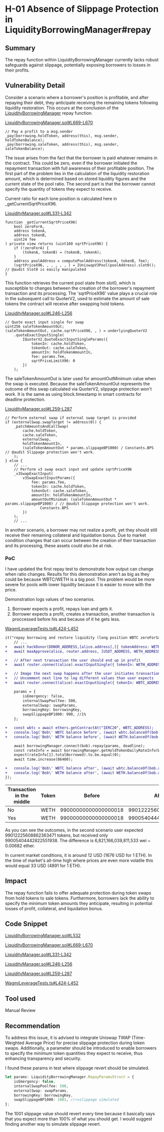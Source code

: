# H-01 Absence of Slippage Protection in LiquidityBorrowingManager#repay

## Summary

The repay function within LiquidityBorrowingManager currently lacks robust safeguards against slippage, potentially exposing borrowers to losses in their profits.

## Vulnerability Detail

Consider a scenario where a borrower's position is profitable, and after repaying their debt, they anticipate receiving the remaining tokens following liquidity restoration. This occurs at the conclusion of the [LiquidityBorrowingManager](https://github.com/sherlock-audit/2023-10-real-wagmi-OndrejJuda/blob/b94b6255f71511664186a2a843031a872da65ca1/wagmi-leverage/contracts/LiquidityBorrowingManager.sol#L532) repay function.

[LiquidityBorrowingManager.sol#L669-L670](https://github.com/sherlock-audit/2023-10-real-wagmi-OndrejJuda/blob/b94b6255f71511664186a2a843031a872da65ca1/wagmi-leverage/contracts/LiquidityBorrowingManager.sol#L669-L670)

```solidity
// Pay a profit to a msg.sender
_pay(borrowing.holdToken, address(this), msg.sender, holdTokenBalance);
_pay(borrowing.saleToken, address(this), msg.sender, saleTokenBalance);
```

The issue arises from the fact that the borrower is paid whatever remains in the contract. This could be zero, even if the borrower initiated the repayment transaction with full awareness of their profitable position. The first part of the problem lies in the calculation of the liquidity restoration amount, which is determined based on stored liquidity figures and the current state of the pool ratio. The second part is that the borrower cannot specify the quantity of tokens they expect to receive.

Current ratio for each lone position is calculated here in _getCurrentSqrtPriceX96.

[LiquidityManager.sol#L331-L342](https://github.com/sherlock-audit/2023-10-real-wagmi-OndrejJuda/blob/b94b6255f71511664186a2a843031a872da65ca1/wagmi-leverage/contracts/abstract/LiquidityManager.sol#L331-L342)

```solidity
function _getCurrentSqrtPriceX96(
    bool zeroForA,
    address tokenA,
    address tokenB,
    uint24 fee
) private view returns (uint160 sqrtPriceX96) {
    if (!zeroForA) {
        (tokenA, tokenB) = (tokenB, tokenA);
    }
    address poolAddress = computePoolAddress(tokenA, tokenB, fee);
    (sqrtPriceX96, , , , , , ) = IUniswapV3Pool(poolAddress).slot0(); // @audit Slot0 is easily manipulated
}
```

This function retrieves the current pool state from slot0, which is susceptible to changes between the creation of the borrower's repayment transaction and its processing. The 'sqrtPriceX96' value plays a crucial role in the subsequent call to QuoterV2, used to estimate the amount of sale tokens the contract will receive after swapping hold tokens.

[LiquidityManager.sol#L246-L256](https://github.com/sherlock-audit/2023-10-real-wagmi-OndrejJuda/blob/b94b6255f71511664186a2a843031a872da65ca1/wagmi-leverage/contracts/abstract/LiquidityManager.sol#L246-L256)

```solidity
// Quote exact input single for swap
uint256 saleTokenAmountOut;
(saleTokenAmountOut, cache.sqrtPriceX96, , ) = underlyingQuoterV2
    .quoteExactInputSingle(
        IQuoterV2.QuoteExactInputSingleParams({
            tokenIn: cache.holdToken,
            tokenOut: cache.saleToken,
            amountIn: holdTokenAmountIn,
            fee: params.fee,
            sqrtPriceLimitX96: 0
        })
    );
```

The saleTokenAmountOut is later used for amountOutMinimum value when the swap is executed. Because the saleTokenAmountOut represents the outcome of this swap calculated via QuoterV2, slippage protection won't work. It is the same as using block.timestamp in smart contracts for deadline protection.

[LiquidityManager.sol#L259-L287](https://github.com/sherlock-audit/2023-10-real-wagmi-OndrejJuda/blob/b94b6255f71511664186a2a843031a872da65ca1/wagmi-leverage/contracts/abstract/LiquidityManager.sol#L259-L287)

```solidity
// Perform external swap if external swap target is provided
if (externalSwap.swapTarget != address(0)) {
    _patchAmountsAndCallSwap(
        cache.holdToken,
        cache.saleToken,
        externalSwap,
        holdTokenAmountIn,
        (saleTokenAmountOut * params.slippageBP1000) / Constants.BPS // @audit Slippage protection won't work.
    );
} else {
    // ...
    // Perform v3 swap exact input and update sqrtPriceX96
    _v3SwapExactInput(
        v3SwapExactInputParams({
            fee: params.fee,
            tokenIn: cache.holdToken,
            tokenOut: cache.saleToken,
            amountIn: holdTokenAmountIn,
            amountOutMinimum: (saleTokenAmountOut * params.slippageBP1000) / // @audit Slippage protection won't work.
                Constants.BPS
        })
    );
    // ...
```

In another scenario, a borrower may not realize a profit, yet they should still receive their remaining collateral and liquidation bonus. Due to market condition changes that can occur between the creation of their transaction and its processing, these assets could also be at risk.

### PoC

I have updated the first repay test to demonstrate how output can change when ratio changes. Results for this demonstration aren't as big as they could be because WBTC/WETH is a big pool. This problem would be more severe for pools with lower liquidity because it is easier to move with the price.

Demonstration logs values of two scenarios.

1. Borrower expects a profit, repays loan and gets it.
2. Borrower expects a profit, creates a transaction, another transaction is proccessed before his and because of it he gets less.

[WagmiLeverageTests.ts#L424-L452](https://github.com/sherlock-audit/2023-10-real-wagmi-OndrejJuda/blob/b94b6255f71511664186a2a843031a872da65ca1/wagmi-leverage/test/WagmiLeverageTests.ts#L424-L452)

```diff
it("repay borrowing and restore liquidity (long position WBTC zeroForSaleToken = false) will be successful", async () => {
    // ...
+   await hackDonor(DONOR_ADDRESS,[alice.address],[{ tokenAddress: WETH_ADDRESS, amount: ethers.utils.parseEther('1000') },{ tokenAddress: WBTC_ADDRESS, amount: ethers.utils.parseUnits('100', 8) },]);
+   await maxApprove(alice, router.address, [USDT_ADDRESS, WETH_ADDRESS, WBTC_ADDRESS]);

+   // After next transaction the user should end up in profit
+   await router.connect(alice).exactInputSingle({ tokenIn: WETH_ADDRESS, tokenOut: WBTC_ADDRESS, fee: 500, amountIn: ethers.utils.parseEther('500'), amountOutMinimum: 0, recipient: alice.address, deadline: (await time.latest()) + 60, sqrtPriceLimitX96: 0 });

+   // Image the next swap happens after the user initiates transaction and before it is processed
+   // Uncomment next line to log different values than user expects
+   await router.connect(alice).exactInputSingle({ tokenIn: WBTC_ADDRESS, tokenOut: WETH_ADDRESS, fee: 500, amountIn: ethers.utils.parseUnits('50', 8), amountOutMinimum: 0, recipient: alice.address, deadline: (await time.latest()) + 60, sqrtPriceLimitX96: 0 });

    params = {
        isEmergency: false,
        internalSwapPoolfee: 500,
        externalSwap: swapParams,
        borrowingKey: borrowingKey,
        swapSlippageBP1000: 990, //1%
    };

+   const wbtc = await ethers.getContractAt("IERC20", WBTC_ADDRESS);
+   console.log('Bob\' WBTC balance before', (await wbtc.balanceOf(bob.address)).toString());
+   console.log('Bob\' WETH balance before', (await WETH.balanceOf(bob.address)).toString());

    await borrowingManager.connect(bob).repay(params, deadline);
    const rateInfo = await borrowingManager.getHoldTokenDailyRateInfo(WETH_ADDRESS, WBTC_ADDRESS);
    expect(rateInfo[1].totalBorrowed).to.be.equal(0);
    await time.increase(86400);

+   console.log('Bob\' WBTC balance after', (await wbtc.balanceOf(bob.address)).toString());
+   console.log('Bob\' WETH balance after', (await WETH.balanceOf(bob.address)).toString());
});
```

| Transaction in the middle | Token | Before               | After                |
|---------------------------|-------|----------------------|----------------------|
| No                        | WETH  | 99000000000000000018 | 99012225608862363471 |
| Yes                       | WETH  | 99000000000000000018 | 99005404442822551938 |

As you can see the outcomes, in the second scenario user expected 99012225608862363471 tokens, but received only 99005404442822551938. The difference is 6,821,166,039,811,533 wei ~ 0.00682 ether. 

In current market conditions, it is around 12 USD (1676 USD for 1 ETH). In the time of market's all-time high where prices are even more volatile this would equal 33 USD (4891 for 1 ETH).

## Impact

The repay function fails to offer adequate protection during token swaps from hold tokens to sale tokens. Furthermore, borrowers lack the ability to specify the minimum token amounts they anticipate, resulting in potential losses of profit, collateral, and liquidation bonus.

## Code Snippet

[LiquidityBorrowingManager.sol#L532](https://github.com/sherlock-audit/2023-10-real-wagmi-OndrejJuda/blob/b94b6255f71511664186a2a843031a872da65ca1/wagmi-leverage/contracts/LiquidityBorrowingManager.sol#L532)

[LiquidityBorrowingManager.sol#L669-L670](https://github.com/sherlock-audit/2023-10-real-wagmi-OndrejJuda/blob/b94b6255f71511664186a2a843031a872da65ca1/wagmi-leverage/contracts/LiquidityBorrowingManager.sol#L669-L670)

[LiquidityManager.sol#L331-L342](https://github.com/sherlock-audit/2023-10-real-wagmi-OndrejJuda/blob/b94b6255f71511664186a2a843031a872da65ca1/wagmi-leverage/contracts/abstract/LiquidityManager.sol#L331-L342)

[LiquidityManager.sol#L246-L256](https://github.com/sherlock-audit/2023-10-real-wagmi-OndrejJuda/blob/b94b6255f71511664186a2a843031a872da65ca1/wagmi-leverage/contracts/abstract/LiquidityManager.sol#L246-L256)

[LiquidityManager.sol#L259-L287](https://github.com/sherlock-audit/2023-10-real-wagmi-OndrejJuda/blob/b94b6255f71511664186a2a843031a872da65ca1/wagmi-leverage/contracts/abstract/LiquidityManager.sol#L259-L287)

[WagmiLeverageTests.ts#L424-L452](https://github.com/sherlock-audit/2023-10-real-wagmi-OndrejJuda/blob/b94b6255f71511664186a2a843031a872da65ca1/wagmi-leverage/test/WagmiLeverageTests.ts#L424-L452)

## Tool used

Manual Review

## Recommendation

To address this issue, it is advised to integrate Uniswap TWAP (Time-Weighted Average Price) for precise slippage protection during token swaps. Additionally, a parameter should be introduced to enable borrowers to specify the minimum token quantities they expect to receive, thus enhancing transparency and security.

I found these params in test where slippage revert should be simulated.

```typescript
let params: LiquidityBorrowingManager.RepayParamsStruct = {
    isEmergency: false,
    internalSwapPoolfee: 500,
    externalSwap: swapParams,
    borrowingKey: borrowingKey,
    swapSlippageBP1000: 1001, //<=slippage simulated
};
```
The 1001 slippage value should revert every time because it basically says that you expect more than 100% of what you should get. I would suggest finding another way to simulate slippage revert.
